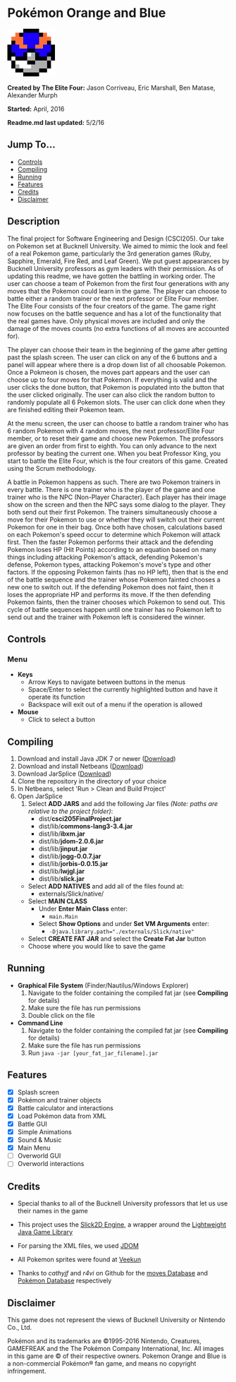 
# Pokémon Orange and Blue
![Pokeball Logo](res/Images/GreatBall.png "Logo")

__Created by The Elite Four:__ Jason Corriveau, Eric Marshall, Ben Matase,
                                Alexander Murph

__Started:__ April, 2016

__Readme.md last updated:__ 5/2/16

## Jump To...
- [Controls](#controls "Go to Controls")
- [Compiling](#compiling "Go to Compiling")
- [Running](#running "Go to Running")
- [Features](#features "Go to Features")
- [Credits](#credits "Go to Credits")
- [Disclaimer](#disclaimer "Go to Disclaimer")


## Description

The final project for Software Engineering and Design (CSCI205).  Our take
on Pokemon set at Bucknell University.  We aimed to mimic the look and feel
of a real Pokemon game, particularly the 3rd generation games (Ruby, Sapphire,
Emerald, Fire Red, and Leaf Green).  We put guest appearances by
Bucknell University professors as gym leaders with their permission.  As of
updating this readme, we have gotten the battling in working order.  The
user can choose a team of Pokemon from the first four generations with any
moves that the Pokemon could learn in the game.  The player can choose to
battle either a random trainer or the next professor or Elite Four member.
The Elite Four consists of the four creators of the game. The game right now
focuses on the battle sequence and has a lot of the functionality that the
real games have.  Only physical moves are included and only the damage of
the moves counts (no extra functions of all moves are accounted for).

The player can choose their team in the beginning of the game after
getting past the splash screen.  The user can click on any of the 6 buttons
and a panel will appear where there is a drop down list of all choosable
Pokemon.  Once a Pokmeon is chosen, the moves part appears and the user
can choose up to four moves for that Pokemon.  If everything is valid and
the user clicks the done button, that Pokemon is populated into the button
that the user clicked originally.  The user can also click the random
button to randomly populate all 6 Pokemon slots.  The user can click done
when they are finished editing their Pokemon team.

At the menu screen, the user can choose to battle a random trainer who
has 6 random Pokemon with 4 random moves, the next professor/Elite Four
member, or to reset their game and choose new Pokemon.  The professors are
given an order from first to eighth.  You can only advance to the next
professor by beating the current one.  When you beat Professor King, you
start to battle the Elite Four, which is the four creators of this game.
Created using the Scrum methodology.

A battle in Pokemon happens as such.  There are two Pokemon trainers in
every battle.  There is one trainer who is the player of the game and one
trainer who is the NPC (Non-Player Character). Each player has their image
show on the screen and then the NPC says some dialog to the player.  They
both send out their first Pokemon.  The trainers simultaneously choose a
move for their Pokemon to use or whether they will switch out their current
Pokemon for one in their bag.  Once both have chosen, calculations based on
each Pokemon's speed occur to determine which Pokemon will attack first.
Then the faster Pokemon performs their attack and the defending Pokemon loses
HP (Hit Points) according to an equation based on many things including
attacking Pokemon's attack, defending Pokemon's defense, Pokemon types,
attacking Pokemon's move's type and other factors.  If the opposing Pokemon
faints (has no HP left), then that is the end of the battle sequence and the
trainer whose Pokemon fainted chooses a new one to switch out.  If the
defending Pokemon does not faint, then it loses the appropriate HP and
performs its move.  If the then defending Pokemon faints, then the
trainer chooses which Pokemon to send out.  This cycle of battle sequences
happen until one trainer has no Pokemon left to send out and the trainer
with Pokemon left is considered the winner.


## Controls

### Menu
- __Keys__
    - Arrow Keys to navigate between buttons in the menus
    - Space/Enter to select the currently highlighted button and have it operate its function
    - Backspace will exit out of a menu if the operation is allowed
- __Mouse__
    - Click to select a button

## Compiling

1. Download and install Java JDK 7 or newer
    ([Download](http://www.oracle.com/technetwork/java/javase/downloads/index.html))
2. Download and install Netbeans ([Download](https://netbeans.org/))
3. Download JarSplice ([Download](http://ninjacave.com/jarsplice))
4. Clone the repository in the directory of your choice
5. In Netbeans, select 'Run > Clean and Build Project'
6. Open JarSplice
    1. Select __ADD JARS__ and add the following Jar files _(Note: paths are relative to the project folder)_:
        - dist/__csci205FinalProject.jar__
        - dist/lib/__commons-lang3-3.4.jar__
        - dist/lib/__ibxm.jar__
        - dist/lib/__jdom-2.0.6.jar__
        - dist/lib/__jinput.jar__
        - dist/lib/__jogg-0.0.7.jar__
        - dist/lib/__jorbis-0.0.15.jar__
        - dist/lib/__lwjgl.jar__
        - dist/lib/__slick.jar__
    - Select __ADD NATIVES__ and add all of the files found at:
        - externals/Slick/native/
    - Select __MAIN CLASS__
        - Under __Enter Main Class__ enter:
            - `main.Main`
        - Select __Show Options__ and under __Set VM Arguments__ enter:
            - `-Djava.library.path="./externals/Slick/native"`
    - Select __CREATE FAT JAR__ and select the __Create Fat Jar__ button
    - Choose where you would like to save the game

## Running
- __Graphical File System__ (Finder/Nautilus/Windows Explorer)
    1. Navigate to the folder containing the compiled fat jar (see __Compiling__ for details)
    2. Make sure the file has run permissions
    3. Double click on the file
- __Command Line__
    1. Navigate to the folder containing the compiled fat jar (see __Compiling__ for details)
    2. Make sure the file has run permissions
    3. Run `java -jar [your_fat_jar_filename].jar`

## Features
- [x] Splash screen
- [x] Pokémon and trainer objects
- [x] Battle calculator and interactions
- [x] Load Pokémon data from XML
- [x] Battle GUI
- [x] Simple Animations
- [x] Sound & Music
- [x] Main Menu
- [ ] Overworld GUI
- [ ] Overworld interactions

## Credits
- Special thanks to all of the Bucknell University professors that let us use their names in
    the game

- This project uses the [Slick2D Engine](http://slick.ninjacave.com/ "Slick2D Website"), a wrapper
    around the [Lightweight Java Game Library](https://www.lwjgl.org/ "LWJGL Website")

- For parsing the XML files, we used [JDOM](http://www.jdom.org/ "JDOM Website")

- All Pokemon sprites were found at [Veekun](http://veekun.com/dex/downloads "Veekun Website")

- Thanks to _cathyjf_ and _r4vi_ on Github for the
    [moves Database](https://github.com/cathyjf/PokemonLabBot/blob/master/moves.xml "Moves Database on Github")
    and [Pokémon Database](https://github.com/r4vi/zipper-demo/blob/master/resources/pokemon.xml "Pokémon Database on Github")
    respectively

## Disclaimer
This game does not represent the views of Bucknell University or Nintendo Co., Ltd.

Pokémon and its trademarks are ©1995-2016 Nintendo, Creatures, GAMEFREAK and the The Pokémon Company International, Inc. All images in this game are © of their respective owners. Pokemon Orange and Blue is a non-commercial Pokémon® fan game, and means no copyright infringement.
